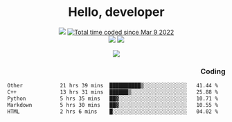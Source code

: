 # <div align='center' >Hello, developer</div>

<div align='center'>
  <a ><img src="https://img.shields.io/badge/dynamic/json?url=https%3A%2F%2Fapi.swo.moe%2Fstats%2Fgithub%2FFree-Aaron-Li&query=count&color=181717&label=GitHub&labelColor=282c34&logo=github&suffix=+follows&cacheSeconds=3600"></a>
  <a href="https://wakatime.com/@fe40087f-8eae-48dc-9950-ad0633db1591"><img src="https://wakatime.com/badge/user/fe40087f-8eae-48dc-9950-ad0633db1591.svg" alt="Total time coded since Mar 9 2022" /></a>
</div>
<div align='center'>
  <a><img src="https://img.shields.io/badge/Rookie-blue?style=plastic&logo=c&logoColor=blue&labelColor=F5B7DB"></a>
  <a><img src="https://img.shields.io/badge/Rookie-blue?style=plastic&logo=c%2B%2B&logoColor=blue&labelColor=F5B7DB"></a> 
</div>

<p align="center">
  <img src="https://readme-typing-svg.demolab.com/?lines=你好!+开发者;Hello!+ developer&font=Fira%20Code&center=true&width=380&height=50&duration=4000&pause=1000">
</p>


<div align='right'>
  <h3>Coding</h3>
</div>

<!--START_SECTION:waka-->

```txt
Other            21 hrs 39 mins  ██████████▒░░░░░░░░░░░░░░   41.44 %
C++              13 hrs 31 mins  ██████▒░░░░░░░░░░░░░░░░░░   25.88 %
Python           5 hrs 35 mins   ██▓░░░░░░░░░░░░░░░░░░░░░░   10.71 %
Markdown         5 hrs 30 mins   ██▓░░░░░░░░░░░░░░░░░░░░░░   10.55 %
HTML             2 hrs 6 mins    █░░░░░░░░░░░░░░░░░░░░░░░░   04.02 %
```

<!--END_SECTION:waka-->




